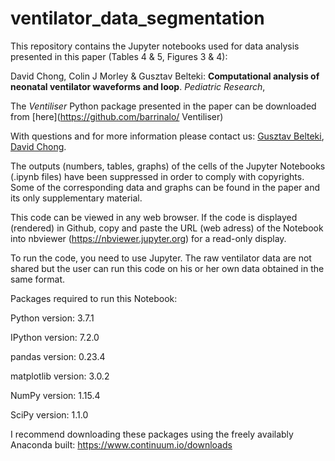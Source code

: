 # ventilator_data_segmentation

This repository contains the Jupyter notebooks used for data analysis presented in this paper (Tables 4 & 5, Figures 3 & 4): 

David Chong, Colin J Morley & Gusztav Belteki: __Computational analysis of neonatal ventilator waveforms and loop__. _Pediatric Research_, 

The _Ventiliser_ Python package presented in the paper can be downloaded from [here](https://github.com/barrinalo/ Ventiliser)

With questions and for more information please contact us: [Gusztav Belteki](gbelteki@aol.com), [David Chong](dtwc3@cam.ac.uk).

The outputs (numbers, tables, graphs) of the cells of the Jupyter Notebooks (.ipynb files) have been suppressed in order to comply with copyrights. Some of the corresponding data and graphs can be found in the paper and its only supplementary material.

This code can be viewed in any web browser. If the code is displayed (rendered) in Github, copy and paste the URL (web adress) of the Notebook into nbviewer (https://nbviewer.jupyter.org) for a read-only display.

To run the code, you need to use Jupyter. The raw ventilator data are not shared but the user can run this code on his or her own data obtained in the same format.

Packages required to run this Notebook:

Python version: 3.7.1

IPython version: 7.2.0

pandas version: 0.23.4

matplotlib version: 3.0.2

NumPy version: 1.15.4

SciPy version: 1.1.0

I recommend downloading these packages using the freely availably Anaconda built: https://www.continuum.io/downloads
